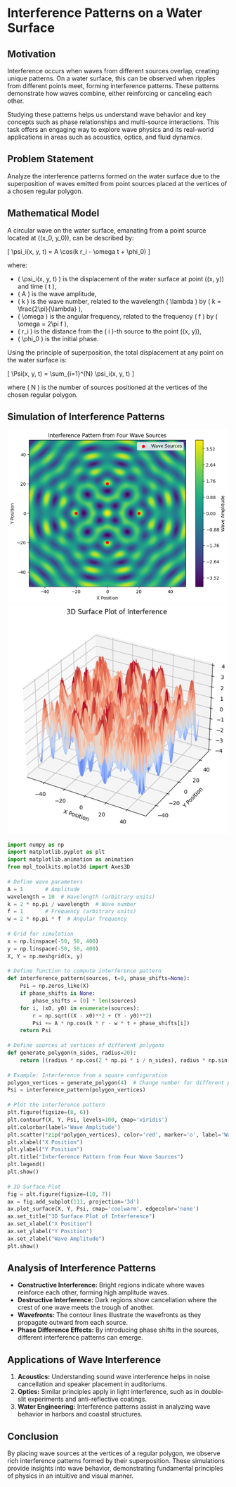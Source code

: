 # **Interference Patterns on a Water Surface**

## **Motivation**
Interference occurs when waves from different sources overlap, creating unique patterns. On a water surface, this can be observed when ripples from different points meet, forming interference patterns. These patterns demonstrate how waves combine, either reinforcing or canceling each other.

Studying these patterns helps us understand wave behavior and key concepts such as phase relationships and multi-source interactions. This task offers an engaging way to explore wave physics and its real-world applications in areas such as acoustics, optics, and fluid dynamics.

## **Problem Statement**
Analyze the interference patterns formed on the water surface due to the superposition of waves emitted from point sources placed at the vertices of a chosen regular polygon.

## **Mathematical Model**
A circular wave on the water surface, emanating from a point source located at \((x_0, y_0)\), can be described by:

\[
\psi_i(x, y, t) = A \cos(k r_i - \omega t + \phi_0)
\]

where:
- \( \psi_i(x, y, t) \) is the displacement of the water surface at point \((x, y)\) and time \( t \),
- \( A \) is the wave amplitude,
- \( k \) is the wave number, related to the wavelength \( \lambda \) by \( k = \frac{2\pi}{\lambda} \),
- \( \omega \) is the angular frequency, related to the frequency \( f \) by \( \omega = 2\pi f \),
- \( r_i \) is the distance from the \( i \)-th source to the point \((x, y)\),
- \( \phi_0 \) is the initial phase.

Using the principle of superposition, the total displacement at any point on the water surface is:

\[
\Psi(x, y, t) = \sum_{i=1}^{N} \psi_i(x, y, t)
\]

where \( N \) is the number of sources positioned at the vertices of the chosen regular polygon.

## **Simulation of Interference Patterns**

![alt text](image-1.png)
![alt text](image-2.png)

```python
import numpy as np
import matplotlib.pyplot as plt
import matplotlib.animation as animation
from mpl_toolkits.mplot3d import Axes3D

# Define wave parameters
A = 1       # Amplitude
wavelength = 10  # Wavelength (arbitrary units)
k = 2 * np.pi / wavelength  # Wave number
f = 1       # Frequency (arbitrary units)
w = 2 * np.pi * f  # Angular frequency

# Grid for simulation
x = np.linspace(-50, 50, 400)
y = np.linspace(-50, 50, 400)
X, Y = np.meshgrid(x, y)

# Define function to compute interference pattern
def interference_pattern(sources, t=0, phase_shifts=None):
    Psi = np.zeros_like(X)
    if phase_shifts is None:
        phase_shifts = [0] * len(sources)
    for i, (x0, y0) in enumerate(sources):
        r = np.sqrt((X - x0)**2 + (Y - y0)**2)
        Psi += A * np.cos(k * r - w * t + phase_shifts[i])
    return Psi

# Define sources at vertices of different polygons
def generate_polygon(n_sides, radius=20):
    return [(radius * np.cos(2 * np.pi * i / n_sides), radius * np.sin(2 * np.pi * i / n_sides)) for i in range(n_sides)]

# Example: Interference from a square configuration
polygon_vertices = generate_polygon(4)  # Change number for different polygons
Psi = interference_pattern(polygon_vertices)

# Plot the interference pattern
plt.figure(figsize=(8, 6))
plt.contourf(X, Y, Psi, levels=100, cmap='viridis')
plt.colorbar(label='Wave Amplitude')
plt.scatter(*zip(*polygon_vertices), color='red', marker='o', label='Wave Sources')
plt.xlabel("X Position")
plt.ylabel("Y Position")
plt.title("Interference Pattern from Four Wave Sources")
plt.legend()
plt.show()

# 3D Surface Plot
fig = plt.figure(figsize=(10, 7))
ax = fig.add_subplot(111, projection='3d')
ax.plot_surface(X, Y, Psi, cmap='coolwarm', edgecolor='none')
ax.set_title("3D Surface Plot of Interference")
ax.set_xlabel("X Position")
ax.set_ylabel("Y Position")
ax.set_zlabel("Wave Amplitude")
plt.show()
```

## **Analysis of Interference Patterns**
- **Constructive Interference:** Bright regions indicate where waves reinforce each other, forming high amplitude waves.
- **Destructive Interference:** Dark regions show cancellation where the crest of one wave meets the trough of another.
- **Wavefronts:** The contour lines illustrate the wavefronts as they propagate outward from each source.
- **Phase Difference Effects:** By introducing phase shifts in the sources, different interference patterns can emerge.

## **Applications of Wave Interference**
1. **Acoustics:** Understanding sound wave interference helps in noise cancellation and speaker placement in auditoriums.
2. **Optics:** Similar principles apply in light interference, such as in double-slit experiments and anti-reflective coatings.
3. **Water Engineering:** Interference patterns assist in analyzing wave behavior in harbors and coastal structures.

## **Conclusion**
By placing wave sources at the vertices of a regular polygon, we observe rich interference patterns formed by their superposition. These simulations provide insights into wave behavior, demonstrating fundamental principles of physics in an intuitive and visual manner.

